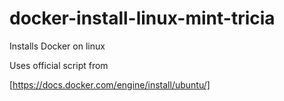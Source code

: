 # docker-install-linux-mint-tricia

Installs Docker on linux

Uses official script from 

[https://docs.docker.com/engine/install/ubuntu/]
